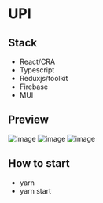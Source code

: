 # UPI

## Stack
- React/CRA
- Typescript
- Reduxjs/toolkit
- Firebase
- MUI

## Preview

![image](https://user-images.githubusercontent.com/75447714/175514964-c8f61e1b-c3d9-4f27-9b06-f63725c91d79.png)
![image](https://user-images.githubusercontent.com/75447714/175515229-d49cc86d-0533-41b9-ae3c-f6cd48d58e0e.png)
![image](https://user-images.githubusercontent.com/75447714/175515292-d90f5247-aff4-438a-a91a-2679d3c2caec.png)


## How to start

- yarn 
- yarn start
